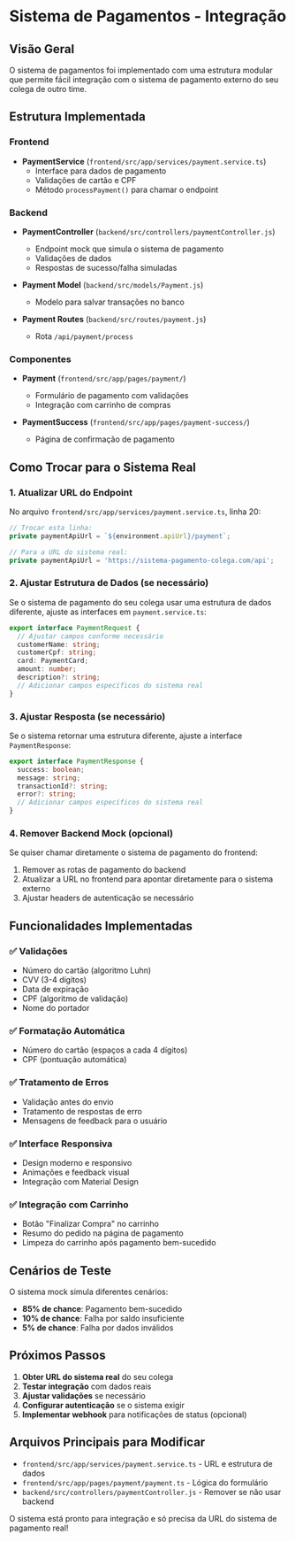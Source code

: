 # Sistema de Pagamentos - Integração

## Visão Geral

O sistema de pagamentos foi implementado com uma estrutura modular que permite fácil integração com o sistema de pagamento externo do seu colega de outro time.

## Estrutura Implementada

### Frontend
- **PaymentService** (`frontend/src/app/services/payment.service.ts`)
  - Interface para dados de pagamento
  - Validações de cartão e CPF
  - Método `processPayment()` para chamar o endpoint

### Backend
- **PaymentController** (`backend/src/controllers/paymentController.js`)
  - Endpoint mock que simula o sistema de pagamento
  - Validações de dados
  - Respostas de sucesso/falha simuladas

- **Payment Model** (`backend/src/models/Payment.js`)
  - Modelo para salvar transações no banco

- **Payment Routes** (`backend/src/routes/payment.js`)
  - Rota `/api/payment/process`

### Componentes
- **Payment** (`frontend/src/app/pages/payment/`)
  - Formulário de pagamento com validações
  - Integração com carrinho de compras

- **PaymentSuccess** (`frontend/src/app/pages/payment-success/`)
  - Página de confirmação de pagamento

## Como Trocar para o Sistema Real

### 1. Atualizar URL do Endpoint

No arquivo `frontend/src/app/services/payment.service.ts`, linha 20:

```typescript
// Trocar esta linha:
private paymentApiUrl = `${environment.apiUrl}/payment`;

// Para a URL do sistema real:
private paymentApiUrl = 'https://sistema-pagamento-colega.com/api';
```

### 2. Ajustar Estrutura de Dados (se necessário)

Se o sistema de pagamento do seu colega usar uma estrutura de dados diferente, ajuste as interfaces em `payment.service.ts`:

```typescript
export interface PaymentRequest {
  // Ajustar campos conforme necessário
  customerName: string;
  customerCpf: string;
  card: PaymentCard;
  amount: number;
  description?: string;
  // Adicionar campos específicos do sistema real
}
```

### 3. Ajustar Resposta (se necessário)

Se o sistema retornar uma estrutura diferente, ajuste a interface `PaymentResponse`:

```typescript
export interface PaymentResponse {
  success: boolean;
  message: string;
  transactionId?: string;
  error?: string;
  // Adicionar campos específicos do sistema real
}
```

### 4. Remover Backend Mock (opcional)

Se quiser chamar diretamente o sistema de pagamento do frontend:

1. Remover as rotas de pagamento do backend
2. Atualizar a URL no frontend para apontar diretamente para o sistema externo
3. Ajustar headers de autenticação se necessário

## Funcionalidades Implementadas

### ✅ Validações
- Número do cartão (algoritmo Luhn)
- CVV (3-4 dígitos)
- Data de expiração
- CPF (algoritmo de validação)
- Nome do portador

### ✅ Formatação Automática
- Número do cartão (espaços a cada 4 dígitos)
- CPF (pontuação automática)

### ✅ Tratamento de Erros
- Validação antes do envio
- Tratamento de respostas de erro
- Mensagens de feedback para o usuário

### ✅ Interface Responsiva
- Design moderno e responsivo
- Animações e feedback visual
- Integração com Material Design

### ✅ Integração com Carrinho
- Botão "Finalizar Compra" no carrinho
- Resumo do pedido na página de pagamento
- Limpeza do carrinho após pagamento bem-sucedido

## Cenários de Teste

O sistema mock simula diferentes cenários:

- **85% de chance**: Pagamento bem-sucedido
- **10% de chance**: Falha por saldo insuficiente
- **5% de chance**: Falha por dados inválidos

## Próximos Passos

1. **Obter URL do sistema real** do seu colega
2. **Testar integração** com dados reais
3. **Ajustar validações** se necessário
4. **Configurar autenticação** se o sistema exigir
5. **Implementar webhook** para notificações de status (opcional)

## Arquivos Principais para Modificar

- `frontend/src/app/services/payment.service.ts` - URL e estrutura de dados
- `frontend/src/app/pages/payment/payment.ts` - Lógica do formulário
- `backend/src/controllers/paymentController.js` - Remover se não usar backend

O sistema está pronto para integração e só precisa da URL do sistema de pagamento real!
